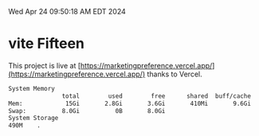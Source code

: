 Wed Apr 24 09:50:18 AM EDT 2024

# vite Fifteen


This project is live at [https://marketingpreference.vercel.app/](https://marketingpreference.vercel.app/) thanks to Vercel.

```bash
System Memory
               total        used        free      shared  buff/cache   available
Mem:            15Gi       2.8Gi       3.6Gi       410Mi       9.6Gi        12Gi
Swap:          8.0Gi          0B       8.0Gi
System Storage
490M	.
```
```bash
